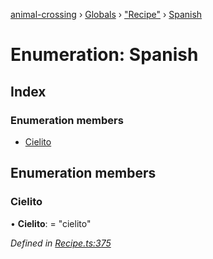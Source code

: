 [animal-crossing](../README.md) › [Globals](../globals.md) › ["Recipe"](../modules/_recipe_.md) › [Spanish](_recipe_.spanish.md)

# Enumeration: Spanish

## Index

### Enumeration members

* [Cielito](_recipe_.spanish.md#cielito)

## Enumeration members

###  Cielito

• **Cielito**: = "cielito"

*Defined in [Recipe.ts:375](https://github.com/Norviah/animal-crossing/blob/3bd87eb/module/types/Recipe.ts#L375)*
